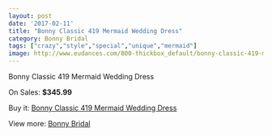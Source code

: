```yaml
---
layout: post
date: '2017-02-11'
title: "Bonny Classic 419 Mermaid Wedding Dress"
category: Bonny Bridal
tags: ["crazy","style","special","unique","mermaid"]
image: http://www.eudances.com/800-thickbox_default/bonny-classic-419-mermaid-wedding-dress.jpg
---
```

Bonny Classic 419 Mermaid Wedding Dress

On Sales: **$345.99**
<a href="https://www.eudances.com/en/bonny-bridal/269-bonny-classic-419-mermaid-wedding-dress.html"><amp-img layout="responsive" width="600" height="600" src="//www.eudances.com/800-thickbox_default/bonny-classic-419-mermaid-wedding-dress.jpg" alt="Bonny Classic 419 Mermaid Wedding Dress 0" /></a>
<a href="https://www.eudances.com/en/bonny-bridal/269-bonny-classic-419-mermaid-wedding-dress.html"><amp-img layout="responsive" width="600" height="600" src="//www.eudances.com/801-thickbox_default/bonny-classic-419-mermaid-wedding-dress.jpg" alt="Bonny Classic 419 Mermaid Wedding Dress 1" /></a>

Buy it: [Bonny Classic 419 Mermaid Wedding Dress](https://www.eudances.com/en/bonny-bridal/269-bonny-classic-419-mermaid-wedding-dress.html "Bonny Classic 419 Mermaid Wedding Dress")

View more: [Bonny Bridal](https://www.eudances.com/en/3-bonny-bridal "Bonny Bridal")
